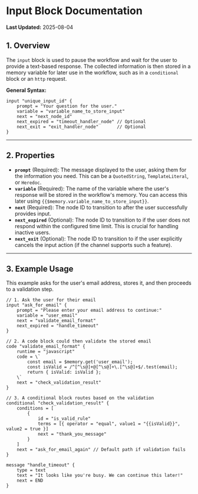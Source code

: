 # Input Block Documentation

**Last Updated:** 2025-08-04

## 1\. Overview

The `input` block is used to pause the workflow and wait for the user to provide a text-based response. The collected information is then stored in a memory variable for later use in the workflow, such as in a `conditional` block or an `http` request.

**General Syntax:**

```
input "unique_input_id" {
    prompt = "Your question for the user."
    variable = "variable_name_to_store_input"
    next = "next_node_id"
    next_expired = "timeout_handler_node" // Optional
    next_exit = "exit_handler_node"       // Optional
}
```

-----

## 2\. Properties

  * **`prompt`** (Required): The message displayed to the user, asking them for the information you need. This can be a `QuotedString`, `TemplateLiteral`, or `Heredoc`.
  * **`variable`** (Required): The name of the variable where the user's response will be stored in the workflow's memory. You can access this later using `{{$memory.variable_name_to_store_input}}`.
  * **`next`** (Required): The node ID to transition to after the user successfully provides input.
  * **`next_expired`** (Optional): The node ID to transition to if the user does not respond within the configured time limit. This is crucial for handling inactive users.
  * **`next_exit`** (Optional): The node ID to transition to if the user explicitly cancels the input action (if the channel supports such a feature).

-----

## 3\. Example Usage

This example asks for the user's email address, stores it, and then proceeds to a validation step.

```
// 1. Ask the user for their email
input "ask_for_email" {
    prompt = "Please enter your email address to continue:"
    variable = "user_email"
    next = "validate_email_format"
    next_expired = "handle_timeout"
}

// 2. A code block could then validate the stored email
code "validate_email_format" {
    runtime = "javascript"
    code = \`
        const email = $memory.get('user_email');
        const isValid = /^[^\s@]+@[^\s@]+\.[^\s@]+$/.test(email);
        return { isValid: isValid };
    \`
    next = "check_validation_result"
}

// 3. A conditional block routes based on the validation
conditional "check_validation_result" {
    conditions = [
        {
            id = "is_valid_rule"
            terms = [{ operator = "equal", value1 = "{{isValid}}", value2 = true }]
            next = "thank_you_message"
        }
    ]
    next = "ask_for_email_again" // Default path if validation fails
}

message "handle_timeout" {
    type = text
    text = "It looks like you're busy. We can continue this later!"
    next = END
}
```